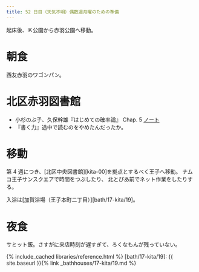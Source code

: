 ```yaml
---
title: 52 日目（天気不明）偶数週月曜のための準備
---
```


起床後、Ｋ公園から赤羽公園へ移動。

# 朝食

西友赤羽のワゴンパン。

# 北区赤羽図書館

* 小杉のぶ子、久保幹雄『はじめての確率論』 Chap. 5 [ノート][kosugi11]
* 『書く力』途中で読むのをやめたんだったか。

[kosugi11]: https://github.com/showa-yojyo/jupyter-notebooks/kosugi11

# 移動

第 4 週につき、[北区中央図書館][kita-00]を拠点とするべく王子へ移動。
ナムコ王子サンスクエアで時間をつぶしたり、
北とぴあ前でネット作業をしたりする。

入浴は[加賀浴場（王子本町二丁目）][bath/17-kita/19]。

# 夜食

サミット飯。さすがに来店時刻が遅すぎて、ろくなもんが残っていない。

{% include_cached libraries/reference.html %}
[bath/17-kita/19]: {{ site.baseurl }}{% link _bathhouses/17-kita/19.md %}
